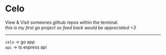# Celo

View & Visit someones github repos within the terminal.<br/>
*this is my first go project so feed back would be appreciated <3*

---
`celo` -> go app<br/>
`api` -> ts express api
